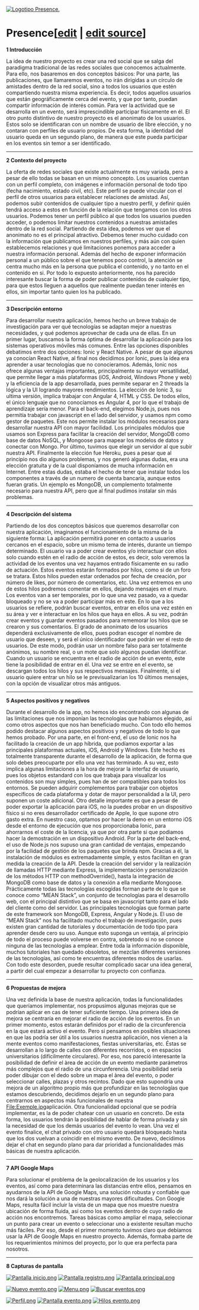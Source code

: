 [![Logotipo Presence.](images/800px-Logotipo\_Presence.png)](/pti/index.php/File:Logotipo_Presence.png "Logotipo Presence.")

# Presence[[edit](/pti/index.php?title=Categor%C3%ADa:Presence&veaction=edit&section=1 "Edit section: Presence") | [edit source](/pti/index.php?title=Categor%C3%ADa:Presence&action=edit&section=1 "Edit section: Presence")]

**1 Introducción**

La idea de nuestro proyecto es crear una red social que se salga del paradigma tradicional de las redes sociales que conocemos actualmente. Para ello, nos basaremos en dos conceptos básicos:
Por una parte, las publicaciones, que llamaremos eventos, no irán dirigidas a un círculo de amistades dentro de la red social, sino a todos los usuarios que estén compartiendo nuestra misma experiencia. Es decir, todos aquellos usuarios que están geográficamente cerca del evento, y que por tanto, puedan compartir información de interés común. Para ver la actividad que se desarrolla en un evento, será imprescindible participar físicamente en él.
El otro punto distintivo de nuestro proyecto es el anonimato de los usuarios. Estos solo se identificaran con un nombre de usuario de libre elección, y no contaran con perfiles de usuario propios. De esta forma, la identidad del usuario queda en un segundo plano, de manera que este pueda participar en los eventos sin temor a ser identificado.

---

**2 Contexto del proyecto**

La oferta de redes sociales que existe actualmente es muy variada, pero a pesar de ello todas se basan en un mismo concepto.
Los usuarios cuentan con un perfil completo, con imágenes e información personal de todo tipo (fecha nacimiento, estado civil, etc). Este perfil se puede vincular con el perfil de otros usuarios para establecer relaciones de amistad. Así, podemos subir contenidos de cualquier tipo a nuestro perfil, y definir quién tendrá acceso a estos en función de la relación que tengamos con los otros usuarios. Podemos tener un perfil público al que todos los usuarios pueden acceder, o podemos limitar nuestros contenidos a nuestras amistades dentro de la red social.
Partiendo de esta idea, podemos ver que el anonimato no es el principal atractivo. Debemos tener mucho cuidado con la información que publicamos en nuestros perfiles, y más aún con quien establecemos relaciones y qué limitaciones ponemos para acceder a nuestra información personal.
Además del hecho de exponer información personal a un público sobre el que tenemos poco control, la atención se centra mucho más en la persona que publica el contenido, y no tanto en el contenido en si.
Por todo lo expuesto anteriormente, nos ha parecido interesante buscar la forma de poder publicar contenidos de cualquier tipo, para que estos lleguen a aquellos que realmente puedan tener interés en ellos, sin importar tanto quien los ha publicado.

---

**3 Descripción entorno**

Para desarrollar nuestra aplicación, hemos hecho un breve trabajo de investigación para ver qué tecnologías se adaptan mejor a nuestras necesidades, y qué podemos aprovechar de cada una de ellas.
En un primer lugar, buscamos la forma óptima de desarrollar la aplicación para los sistemas operativos móviles más comunes.
Entre las opciones disponibles debatimos entre dos opciones: Ionic y React Native.
A pesar de que algunos ya conocían React Native, al final nos decidimos por Ionic, pues la idea era aprender a usar tecnologías que no conocieramos. Además, Ionic nos ofrece algunas ventajas importantes, principalmente su mayor versatilidad, que permite llegar a más plataformas (iOS, Android, Windows Phone y web) y la eficiencia de la app desarrollada, pues permite separar en 2 threads la lógica y la UI logrando mayores rendimientos.
La elección de Ionic 3, su ultima versión, implica trabajar con Angular 4, HTML y CSS. De todos ellos, el único lenguaje que no conocíamos es Angular 4, por lo que el trabajo de aprendizaje sería menor.
Para el back-end, elegimos Node.js, pues nos permitía trabajar con javascript en el lado del servidor, y usamos npm como gestor de paquetes. Este nos permite instalar los módulos necesarios para desarrollar nuestra API con mayor facilidad. Los principales módulos que usamos son Express para facilitar la creación del servidor, MongoDB como base de datos NoSQL, y Mongoose para mapear los modelos de datos y conectar con Mongo.
Por último, tuvimos que elegir un servidor al que subir nuestra API. Finalmente la elección fue Heroku, pues a pesar que al principio nos dio algunos problemas, y nos generó algunas dudas, era una elección gratuita y de la cual disponíamos de mucha información en Internet. Entre estas dudas, estaba el hecho de tener que instalar todos los componentes a través de un numero de cuenta bancaria, aunque estos fueran gratis. Un ejemplo es MongoDB, un complemento totalmente necesario para nuestra API, pero que al final pudimos instalar sin más problemas.

---

**4 Descripción del sistema**

Partiendo de los dos conceptos básicos que queremos desarrollar con nuestra aplicación, imaginamos el funcionamiento de la misma de la siguiente forma:
La aplicación permitirá poner en contacto a usuarios cercanos en el espacio, sobre un mismo tema de interés, durante un tiempo determinado. El usuario va a poder crear eventos y/o interactuar con ellos solo cuando estén en el radio de acción de estos, es decir, solo veremos la actividad de los eventos una vez hayamos entrado físicamente en su radio de actuación.
Estos eventos estarán formados por hilos, como si de un foro se tratara. Estos hilos pueden estar ordenados por fecha de creación, por número de likes, por número de comentarios, etc. Una vez entremos en uno de estos hilos podremos comentar en ellos, dejando mensajes en el muro. Los eventos van a ser temporales, por lo que una vez pasado, va a quedar bloqueado y no se va a poder participar más en este.
En lo que a los usuarios se refiere, podràn buscar eventos, entrar en ellos una vez estén en su área y ver e interactuar en los hilos que haya en ellos. A su vez, podrán crear eventos y guardar eventos pasados para rememorar los hilos que se crearon y sus comentarios. El grado de anonimato de los usuarios dependerá exclusivamente de ellos, pues podran escoger el nombre de usuario que deseen, y será el único identificador que podrán ver el resto de usuarios. De este modo, podrán usar un nombre falso para ser totalmente anónimos, su nombre real, o un mote que solo algunos puedan identificar.
Cuando un usuario se encuentra en el radio de acción de un evento, este tiene la posibilidad de entrar en él. Una vez se entre en el evento, se descargan todos los hilos y sus respectivos mensajes. Finalmente, si el usuario quiere entrar un hilo se le previsualizarian los 10 últimos mensajes, con la opción de visualizar otros más antiguos.

---

**5 Aspectos positivos y negativos**

Durante el desarrollo de la app, no hemos ido encontrando con algunas de las limitaciones que nos imponían las tecnologías que habíamos elegido, así como otros aspectos que nos han beneficiado mucho. Con todo ello hemos podido destacar algunos aspectos positivos y negativos de todo lo que hemos probado.
Por una parte, en el front-end, el uso de Ionic nos ha facilitado la creación de un app híbrida, que podíamos exportar a las principales plataformas actuales, iOS, Android y Windows. Este hecho es totalmente transparente durante el desarrollo de la aplicación, de forma que solo debes preocuparte por ello una vez has terminado.
A su vez, esto implica algunas limitaciones a la hora de mejorar la interfaz de usuario, pues los objetos estandard con los que trabaja para visualizar los contenidos son muy simples, pues han de ser compatibles para todos los entornos. Se pueden adquirir complementos para trabajar con objetos específicos de cada plataforma y dotar de mayor personalidad a la UI, pero suponen un coste adicional.
Otro detalle importante es que a pesar de poder exportar la aplicación para iOS, no la puedes probar en un dispositivo físico si no eres desarrollador certificado de Apple, lo que supone otro gasto extra. En nuestro caso, optamos por hacer la demo en un entorno iOS desde el entorno de ejecución que nos proporcionaba Ionic, para ahorrarnos el coste de la licencia, ya que por otra parte si que podiamos hacer la demostración en un dispositivo Android.
Por la parte del back-end, el uso de Node.js nos supuso una gran cantidad de ventajas, empezando por la facilidad de gestión de los paquetes que brinda npm. Gracias a él, la instalación de módulos es extremadamente simple, y estos facilitan en gran medida la creación de la API. Desde la creación del servidor y la realización de llamadas HTTP mediante Express, la implementación y personalización de los métodos HTTP con methodOverride(), hasta la integración de MongoDB como base de datos y la conexión a ella mediante Mongoose.
Prácticamente todas las tecnologías escogidas forman parte de lo que se conoce como “MEAN Stack”, un conjunto de tecnologías para el desarrollo web, con el principal distintivo que se basa en javascript tanto para el lado del cliente como del servidor. Las principales tecnologías que forman parte de este framework son MongoDB, Express, Angular y Node.js.
El uso de “MEAN Stack” nos ha facilitado mucho el trabajo de investigación, pues existen gran cantidad de tutoriales y documentación de todo tipo para aprender desde cero su uso.
Aunque esto suponga un ventaja, al principio de todo el proceso puede volverse en contra, sobretodo si no se conoce ninguna de las tecnologías a emplear. Entre toda la información disponible, muchos tutoriales han quedado obsoletos, se mezclan diferentes versiones de las tecnologías, así como te encuentras diferentes modos de usarlas. Con todo este desorden, puede resultar complicado sacar una idea general, a partir del cual empezar a desarrollar tu proyecto con confianza.

---

**6 Propuestas de mejora**

Una vez definida la base de nuestra aplicación, todas la funcionalidades que queríamos implementar, nos propusimos algunas mejoras que se podrían aplicar en cas de tener suficiente tiempo.
Una primera idea de mejora se centraría en mejorar el radio de acción de los eventos. En un primer momento, estos estarán definidos por el radio de la circunferencia en la que estará activo el evento. Pero si pensamos en posibles situaciones en que las podría ser útil a los usuarios nuestra aplicación, nos vienen a la mente eventos como manifestaciones, fiestas universitarias, etc. Éstas se desarrollan a lo largo de calles con diferentes recorridos, o en espacios universitarios (difícilmente circulares). Por eso, nos pareció interesante la posibilidad de definir el àrea de acción de un evento mediante parámetros más complejos que el radio de una circunferencia. Una posibilidad sería poder dibujar con el dedo sobre un mapa el àrea del evento, o poder seleccionar calles, plazas y otros recintos.
Dado que esto supondría una mejora de un algoritmo propio más que profundizar en las tecnologías que estamos descubriendo, decidimos dejarlo en un segundo plano para centrarnos en aspectos más funcionales de nuestra [File:Exemple.jpg](/pti/index.php?title=Special:Upload&wpDestFile=Exemple.jpg "File:Exemple.jpg")aplicación.
Otra funcionalidad opcional que se podría implementar, es la de poder chatear con un usuario en concreto. De esta forma, los usuarios tendrán la posibilidad de hablar de forma privada y sin la necesidad de que los demás usuarios del evento lo vean. Una vez el evento finalice, el chat privado con otro usuario quedará bloqueado hasta que los dos vuelvan a coincidir en el mismo evento.
De nuevo, decidimos dejar el chat en segundo plano para dar prioridad a funcionalidades más básicas de nuestra aplicación.

---

**7 API Google Maps**

Para solucionar el problema de la geolocalización de los usuarios y los eventos, así como para determinara las distancias entre ellos, pensamos en ayudarnos de la API de Google Maps, una solución robusta y confiable que nos dará la solución a una de nuestras mayores dificultades.
Con Google Maps, resulta fácil incluir la vista de un mapa que nos muestre nuestra ubicación de forma fluida, así como los eventos dentro de cuyo radio de acción nos encontremos. Tareas básicas como ampliar el mapa, seleccionar un punto para crear un evento o seleccionar uno a existente resultan mucho más fáciles.
Por eso, desde el primer momento tuvimos claro que debíamos usar la API de Google Maps en nuestro proyecto. Además, formaba parte de los requerimientos mínimos del proyecto, por lo que era perfecta para nosotros.

---

**8 Capturas de pantalla**

[![Pantalla inicio.png](images/Pantalla\_inicio.png)](/pti/index.php/File:Pantalla_inicio.png) [![Pantalla registro.png](images/Pantalla\_registro.png)](/pti/index.php/File:Pantalla_registro.png) [![Pantalla principal.png](images/Pantalla\_principal.png)](/pti/index.php/File:Pantalla_principal.png)

[![Nuevo evento.png](images/Nuevo\_evento.png)](/pti/index.php/File:Nuevo_evento.png) [![Menu.png](images/Menu.png)](/pti/index.php/File:Menu.png) [![Buscar eventos.png](images/Buscar\_eventos.png)](/pti/index.php/File:Buscar_eventos.png)

[![Perfil.png](images/Perfil.png)](/pti/index.php/File:Perfil.png) [![Pantalla evento.png](images/Pantalla\_evento.png)](/pti/index.php/File:Pantalla_evento.png) [![Hilos evento.png](images/Hilos\_evento.png)](/pti/index.php/File:Hilos_evento.png)